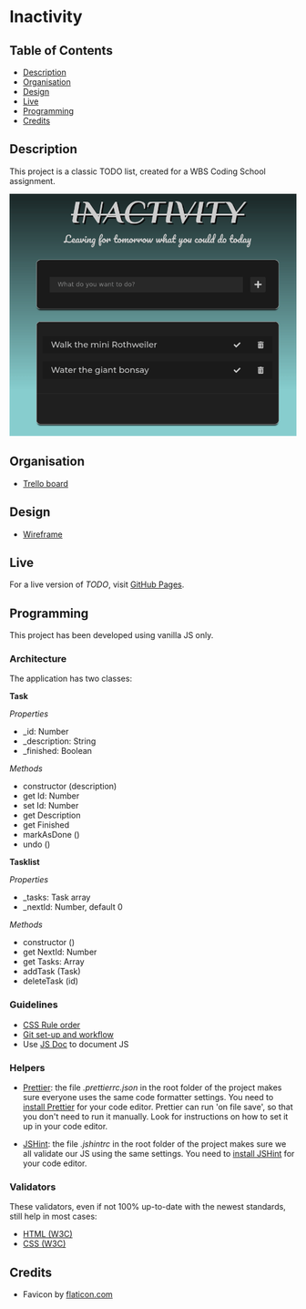 # Inactivity

## Table of Contents

- [Description](#description)
- [Organisation](#organisation)
- [Design](#design)
- [Live](#live)
- [Programming](#programming)
- [Credits](#credits)

## Description

This project is a classic TODO list, created for a WBS Coding School assignment.

![](public/img/demo.gif)

## Organisation

- [Trello board](https://trello.com/b/uyk4uOu1/week-three-team-project)

## Design

- [Wireframe](https://memocan40.github.io/TodoList/design/wireframe.png)

## Live

For a live version of _TODO_, visit [GitHub Pages](https://memocan40.github.io/TodoList).

## Programming

This project has been developed using vanilla JS only.

### Architecture

The application has two classes:

**Task**

_Properties_

- \_id: Number
- \_description: String
- \_finished: Boolean

_Methods_

- constructor (description)
- get Id: Number
- set Id: Number
- get Description
- get Finished
- markAsDone ()
- undo ()

**Tasklist**

_Properties_

- \_tasks: Task array
- \_nextId: Number, default 0

_Methods_

- constructor ()
- get NextId: Number
- get Tasks: Array
- addTask (Task)
- deleteTask (id)

### Guidelines

- [CSS Rule order](https://9elements.com/css-rule-order)
- [Git set-up and workflow](./doc/git.md)
- Use [JS Doc](https://jsdoc.app/) to document JS

### Helpers

- [Prettier](https://prettier.io/): the file _.prettierrc.json_ in the root folder of the project makes sure everyone uses the same code formatter settings. You need to [install Prettier](https://prettier.io/docs/en/editors.html) for your code editor. Prettier can run 'on file save', so that you don't need to run it manually. Look for instructions on how to set it up in your code editor.

- [JSHint](https://jshint.com/): the file _.jshintrc_ in the root folder of the project makes sure we all validate our JS using the same settings. You need to [install JSHint](https://jshint.com/install/) for your code editor.

### Validators

These validators, even if not 100% up-to-date with the newest standards, still help in most cases:

- [HTML (W3C)](https://validator.w3.org)
- [CSS (W3C)](https://jigsaw.w3.org/css-validator)

## Credits

- Favicon by [flaticon.com](https://www.flaticon.com/free-icon/checklist-checked-box_46715)
